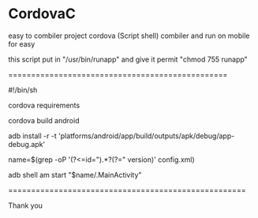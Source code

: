 # CordovaC
easy to combiler project cordova (Script shell) combiler and run on mobile for easy

this script put in "/usr/bin/runapp" and give it permit "chmod 755 runapp"


================================================

#!/bin/sh

cordova requirements

cordova build android

adb install -r -t 'platforms/android/app/build/outputs/apk/debug/app-debug.apk'

name=$(grep -oP '(?<=id=").*?(?=\" version)' config.xml)

adb shell am start "$name/.MainActivity"


====================================================



Thank you
